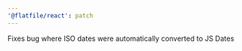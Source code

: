 ```yaml
---
'@flatfile/react': patch
---
```


Fixes bug where ISO dates were automatically converted to JS Dates
